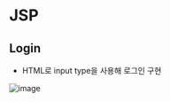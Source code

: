 # JSP
## Login

* HTML로  input type을 사용해 로그인 구현



![image](https://user-images.githubusercontent.com/81966557/132165306-51286a4d-4996-4742-b3cf-95b00882a18d.png)
